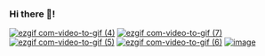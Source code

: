 ### Hi there 👋!

[![ezgif com-video-to-gif (4)](https://github.com/yhbe/yhbe/raw/main/assets/101876022/604d3b09-8392-4be1-9ef0-7055caf7cdfa.gif)](https://github.com/yhbe/yhbe)
[![ezgif com-video-to-gif (7)](https://github.com/yhbe/yhbe/raw/main/assets/101876022/41d8b4dc-8456-45f0-9a92-565d59563379.gif)](https://github.com/yhbe/PokemonMemoryGame)
[![ezgif com-video-to-gif (5)](https://github.com/yhbe/yhbe/raw/main/assets/101876022/2dbf6a82-9a48-45bc-a153-c552d4d7363d.gif)](https://github.com/yhbe/ShoppingCart)
[![ezgif com-video-to-gif (6)](https://github.com/yhbe/yhbe/raw/main/assets/101876022/33f03098-f85a-4b31-ab5b-decf24e3e65c.gif)](https://github.com/yhbe/Blog-Client)
[![image](https://github.com/yhbe/yhbe/raw/main/assets/101876022/e5eb74c0-717f-4fb8-8cd8-926100350ac6.png)](https://github.com/yhbe/ShareSpace)


<!--
**yhbe/yhbe** is a ✨ _special_ ✨ repository because its `README.md` (this file) appears on your GitHub profile.

Here are some ideas to get you started:

- 🔭 I’m currently working on ...
- 🌱 I’m currently learning ...
- 👯 I’m looking to collaborate on ...
- 🤔 I’m looking for help with ...
- 💬 Ask me about ...
- 📫 How to reach me: ...
- 😄 Pronouns: ...
- ⚡ Fun fact: ...
-->
